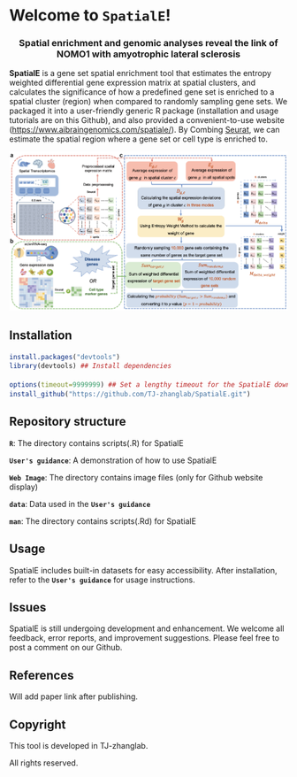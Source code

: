 # Welcome to **`SpatialE`**!

<p align="center">
  <h3 align="center">Spatial enrichment and genomic analyses reveal the link of NOMO1 with amyotrophic lateral sclerosis</h3>
</p>

**SpatialE** is a gene set spatial enrichment tool that estimates the entropy weighted differential gene expression matrix at spatial clusters, and calculates the significance of how a predefined gene set is enriched to a spatial cluster (region) when compared to randomly sampling gene sets. We packaged it into a user-friendly generic R package (installation and usage tutorials are on this Github), and also provided a convenient-to-use website (https://www.aibraingenomics.com/spatiale/). By Combing [Seurat](https://satijalab.org/seurat/index.html), we can estimate the spatial region where a gene set or cell type is enriched to.

<img src="https://github.com/TJ-zhanglab/SpatialE/blob/master/Web%20Image/SpatialE%20workflow.png" width="1000"/>

## Installation

```r
install.packages("devtools")
library(devtools) ## Install dependencies

options(timeout=9999999) ## Set a lengthy timeout for the SpatialE download.
install_github("https://github.com/TJ-zhanglab/SpatialE.git")
```

## Repository structure

**`R`**: The directory contains scripts(.R) for SpatialE

**`User's guidance`**: A demonstration of how to use SpatialE

**`Web Image`**: The directory contains image files (only for Github website display)

**`data`**: Data used in the **`User's guidance`**

**`man`**: The directory contains scripts(.Rd) for SpatialE

## Usage

SpatialE includes built-in datasets for easy accessibility. After installation, refer to the **`User's guidance`** for usage instructions.

## Issues

SpatialE is still undergoing development and enhancement. We welcome all feedback, error reports, and improvement suggestions. Please feel free to post a comment on our Github.

## References

Will add paper link after publishing.

## Copyright

This tool is developed in TJ-zhanglab.

All rights reserved.


